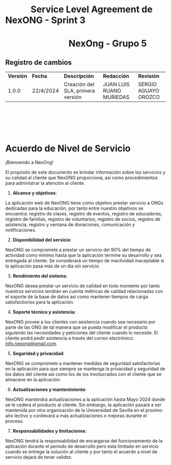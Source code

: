 # &nbsp;&nbsp;&nbsp;&nbsp;&nbsp;&nbsp;&nbsp;&nbsp;&nbsp;&nbsp;&nbsp; Service Level Agreement de NexONG - Sprint 3
# &nbsp;&nbsp;&nbsp;&nbsp;&nbsp;&nbsp;&nbsp;&nbsp;&nbsp;&nbsp;&nbsp;&nbsp;&nbsp;&nbsp;&nbsp;&nbsp;&nbsp;&nbsp;&nbsp;&nbsp;&nbsp;&nbsp;&nbsp;&nbsp;&nbsp;&nbsp;&nbsp;&nbsp;&nbsp; NexOng - Grupo 5



## Registro de cambios


<table>
  <tr>
   <td><strong>Versión</strong>
   </td>
   <td><strong>Fecha</strong>
   </td>
   <td><strong>Descripción</strong>
   </td>
   <td><strong>Redacción</strong>
   </td>
   <td><strong>Revisión</strong>
   </td>
  </tr>
  <tr>
   <td>1.0.0</td>
   <td>22/4/2024</td>
   <td>Creación del SLA, primera versión</td>
   <td>JUAN LUIS RUANO MURIEDAS</td>
   <td>SERGIO AGUAYO OROZCO</td>
  </tr>
  
</table>

<br/>

# 

<br/>


# Acuerdo de Nivel de Servicio

¡Bienvenido a NexOng!

El propósito de este documento es brindar información sobre los servicios y su calidad al cliente que NexONG
proporciona, así como procedimientos para administrar la atención al cliente. 

1. **Alcance y objetivos**:

La aplicación web de NexONG tiene como objetivo prestar servicio a ONGs dedicadas para la educación, por tanto entre nuestro objetivos se encuentra: registro de clases, registro de eventos, registro de educadores, registro de familias, registro de voluntarios, registro de socios, registro de asistencia, registro y ventana de donaciones, comunicación y notificaciones.

2. **Disponibilidad del servicio**:

NexONG se compromete a prestar un servicio del 90% del tiempo de actividad como mínimo hasta que la aplicación termine su desarrollo y sea entregada al cliente. Se considerará un tiempo de inactividad inaceptable si la aplicación pasa más de un dia sin servicio.

3. **Rendimiento del sistema**:

NexONG desea prestar un servicio de calidad en todo momento por tanto nuestros servicios tendrán en cuenta métricas de calidad relacionadas con el soporte de la base de datos asi como mantener tiempos de carga satisfactiorios para la aplicación.

4. **Soporte técnico y asistencia**:

NexONG provee a los clientes con asistencia cuando sea necesario por parte de las ONG de tal manera que se pueda modificar el producto siguiendo las necesidades y peticiones del cliente cuando lo necesite. El cliente podrá pedir asistencia a través del correo electrónico: info.nexong@gmail.com.

5. **Seguridad y privacidad**:

NexONG se compromete a mantener medidas de seguridad satisfactorias en la aplicación para que siempre se mantenga la privacidad y seguridad de los datos del cliente asi como los de los involucrados con el cliente que se almacene en la aplicación.

6. **Actualizaciones y mantenimiento**:

NexONG mantendrá actualizaciones a la aplicación hasta Mayo 2024 donde se le cedera el producto al cliente. Sin embargo, la aplicación pasará a ser mantenida por otra organización de la Universidad de Sevilla en el proximo año lectivo y conllevará a más actualizaciones o mejoras durante el proceso.

7. **Responsabilidades y limitaciones**:

NexONG tendrá la responsabilidad de encargarse del funcionamiento de la aplicación durante el periodo de desarrollo pero esta limitado en servicio cuando se entrege la solución al cliente y por tanto el acuerdo a nivel de servicio dejará de tener validez.
